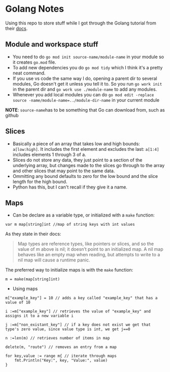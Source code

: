 # Golang Notes

Using this repo to store stuff while I got through the Golang tutorial from their [docs](https://go.dev/doc/).

## Module and workspace stuff
* You need to do `go mod init source-name/module-name` in your module so it creates `go.mod` file. 
* To add new dependencies you do `go mod tidy` which I think it's a pretty neat command.
* If you use vs code the same way I do, opening a parent dir to several modules, Go doesn't get it unless you tell it to. So you run `go work init` in the parent dir and `go work use ./module-name` to add any modules.
* Whenever you add local modules you can do `go mod edit -replace source -name/module-name=../module-dir-name` in your current module

**NOTE**: `source-name`has to be something that Go can download from, such as github

## Slices
* Basically a piece of an array that takes low and high bounds: `a[low:high]`. It includes the first element and excludes the last: `a[1:4]` includes elements 1 through 3 of a.
* Slices do not store any data, they just point to a section of the underlying array, but changes made to the slices go through to the array and other slices that may point to the same data.
* Ommitting any bound defaults to zero for the low bound and the slice length for the high bound.
* Python has this, but I can't recall if they give it a name.

## Maps
* Can be declare as a variable type, or initialized with a `make` function:
```
var m map[string]int //map of string keys with int values
```
As they state in their docs:
> Map types are reference types, like pointers or slices, and so the value of m above is nil; it doesn’t point to an initialized map. A nil map behaves like an empty map when reading, but attempts to write to a nil map will cause a runtime panic.

The preferred way to initialize maps is with the `make` function:
```
m = make(map[string]int)
```
* Using maps
```
m["example_key"] = 10 // adds a key called "example_key" that has a value of 10

i :=m["example_key"] // retrieves the value of "example_key" and assigns it to a new variable i

j :=m["non_existant_key"] // if a key does not exist we get that type's zero value, since value type is int, we get j==0

n :=len(m) // retrieves number of items in map

delete(m, "route") // removes an entry from a map

for key,value := range m{ // iterate through maps
    fmt.Println("Key:", key, "Value:", value)
}
```
